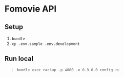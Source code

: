 # Fomovie API

## Setup

1. `bundle`
2. `cp .env.sample .env.development`

## Run local

> `bundle exec rackup -p 4000 -o 0.0.0.0 config.ru`